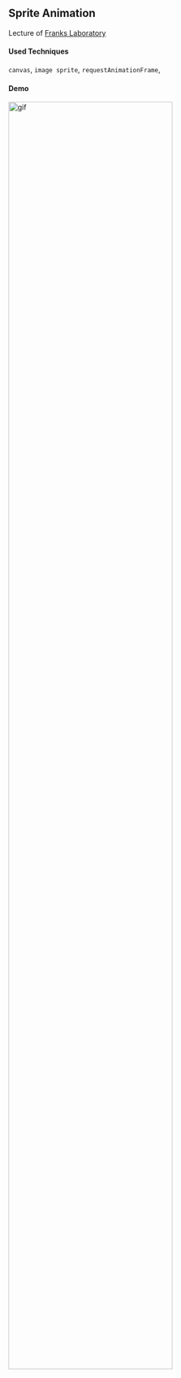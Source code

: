 ## Sprite Animation

Lecture of [Franks Laboratory](https://www.youtube.com/watch?v=CY0HE277IBM)

#### Used Techniques

`canvas`, `image sprite`, `requestAnimationFrame`, 

#### Demo

<img src="https://github.com/yhancsx/html-css-svg-animations/raw/master/02.%20sprite-animation/index.gif" width="80%" height="80%" alt="gif">